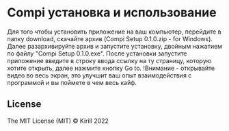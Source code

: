 # Compi установка и использование

Для того чтобы установить приложение на ваш компьютер, перейдите в папку download, скачайте архив (Compi Setup 0.1.0.zip - for Windows). Далее разархивируйте архив и запустите установку, двойным нажатием по файлу "Compi Setup 0.1.0.exe". После установки запустите приложение введите в строку ввода ссылку на ту страницу, которую хотите открыть, далее нажмите кнопку Go to. !Внимание - открывайте видео во весь экран, это улучшит ваш опыт взаимодействия с программой и вы поймете в чем весь кайф.

## License

The MIT License (MIT) © Kirill 2022
